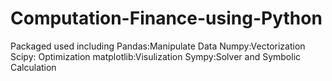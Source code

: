 # Computation-Finance-using-Python
Packaged used including 
Pandas:Manipulate Data
Numpy:Vectorization 
Scipy: Optimization
matplotlib:Visulization
Sympy:Solver and Symbolic Calculation
